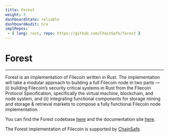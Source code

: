 ```yaml
---
title: Forest 
weight: 3
dashboardState: reliable
dashboardAudit: n/a
implRepos:
 - { lang: rust, repo: https://github.com/ChainSafe/forest }
---
```


# Forest
---

Forest is an implementation of Filecoin written in Rust. The implementation will take a modular approach to building a full Filecoin node in two parts — (i) building Filecoin’s security critical systems in Rust from the Filecoin Protocol Specification, specifically the virtual machine, blockchain, and node system, and (ii) integrating functional components for storage mining and storage & retrieval markets to compose a fully functional Filecoin node implementation.

You can find the Forest codebase [here](https://github.com/ChainSafe/forest) and the documentation site [here](https://chainsafe.github.io/forest/).

The Forest implementation of Filecoin is supported by [ChainSafe](https://chainsafe.io/).
